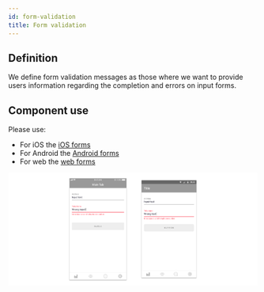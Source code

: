 ```yaml
---
id: form-validation
title: Form validation
---
```


## Definition

We define form validation messages as those where we want to provide users information regarding the completion and errors on input forms.

## Component use

Please use:

* For iOS the [iOS forms](../components/ios/form.md)
* For Android the [Android forms](../components/android/form.md)
* For web the [web forms](../components/web/form.md)

![](../../../img/forms.jpg)

